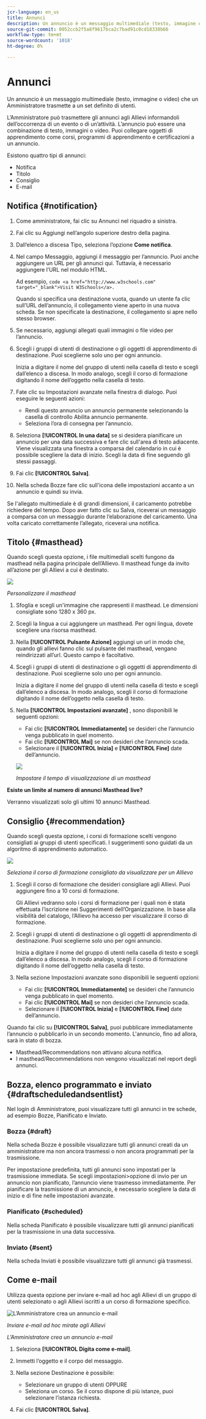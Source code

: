```yaml
---
jcr-language: en_us
title: Annunci
description: Un annuncio è un messaggio multimediale (testo, immagine o video) che un Amministratore trasmette a un set definito di utenti.
source-git-commit: 0052ccb2f5a8f9617bca2c7bad91c0cd18338b66
workflow-type: tm+mt
source-wordcount: '1018'
ht-degree: 0%

---
```




# Annunci

Un annuncio è un messaggio multimediale (testo, immagine o video) che un Amministratore trasmette a un set definito di utenti.

L’Amministratore può trasmettere gli annunci agli Allievi informandoli dell’occorrenza di un evento o di un’attività. L’annuncio può essere una combinazione di testo, immagini o video. Puoi collegare oggetti di apprendimento come corsi, programmi di apprendimento e certificazioni a un annuncio.

Esistono quattro tipi di annunci:

* Notifica
* Titolo
* Consiglio
* E-mail

## Notifica {#notification}

1. Come amministratore, fai clic su Annunci nel riquadro a sinistra.
1. Fai clic su Aggiungi nell’angolo superiore destro della pagina.
1. Dall’elenco a discesa Tipo, seleziona l’opzione **Come notifica**.
1. Nel campo Messaggio, aggiungi il messaggio per l’annuncio. Puoi anche aggiungere un URL per gli annunci qui. Tuttavia, è necessario aggiungere l’URL nel modulo HTML.

   Ad esempio,  `code <a href="http://www.w3schools.com" target="_blank">Visit W3Schools</a>.`

   Quando si specifica una destinazione vuota, quando un utente fa clic sull’URL dell’annuncio, il collegamento viene aperto in una nuova scheda. Se non specificate la destinazione, il collegamento si apre nello stesso browser.

1. Se necessario, aggiungi allegati quali immagini o file video per l’annuncio.
1. Scegli i gruppi di utenti di destinazione o gli oggetti di apprendimento di destinazione. Puoi sceglierne solo uno per ogni annuncio.

   Inizia a digitare il nome del gruppo di utenti nella casella di testo e scegli dall’elenco a discesa. In modo analogo, scegli il corso di formazione digitando il nome dell’oggetto nella casella di testo.

1. Fate clic su Impostazioni avanzate nella finestra di dialogo. Puoi eseguire le seguenti azioni:

   * Rendi questo annuncio un annuncio permanente selezionando la casella di controllo Abilita annuncio permanente.
   * Seleziona l’ora di consegna per l’annuncio.

1. Seleziona **[!UICONTROL In una data]** se si desidera pianificare un annuncio per una data successiva e fare clic sull&#39;area di testo adiacente. Viene visualizzata una finestra a comparsa del calendario in cui è possibile scegliere la data di inizio. Scegli la data di fine seguendo gli stessi passaggi.
1. Fai clic **[!UICONTROL Salva]**.
1. Nella scheda Bozze fare clic sull&#39;icona delle impostazioni accanto a un annuncio e quindi su invia.

Se l&#39;allegato multimediale è di grandi dimensioni, il caricamento potrebbe richiedere del tempo. Dopo aver fatto clic su Salva, riceverai un messaggio a comparsa con un messaggio durante l’elaborazione del caricamento. Una volta caricato correttamente l’allegato, riceverai una notifica.

## Titolo {#masthead}

Quando scegli questa opzione, i file multimediali scelti fungono da masthead nella pagina principale dell’Allievo. Il masthead funge da invito all’azione per gli Allievi a cui è destinato.

![](assets/masthead-announcement.png)

*Personalizzare il masthead*

1. Sfoglia e scegli un&#39;immagine che rappresenti il masthead. Le dimensioni consigliate sono 1280 x 360 px.
1. Scegli la lingua a cui aggiungere un masthead. Per ogni lingua, dovete scegliere una risorsa masthead.
1. Nella **[!UICONTROL Pulsante Azione]** aggiungi un url in modo che, quando gli allievi fanno clic sul pulsante del masthead, vengano reindirizzati all’url. Questo campo è facoltativo.
1. Scegli i gruppi di utenti di destinazione o gli oggetti di apprendimento di destinazione. Puoi sceglierne solo uno per ogni annuncio.

   Inizia a digitare il nome del gruppo di utenti nella casella di testo e scegli dall’elenco a discesa. In modo analogo, scegli il corso di formazione digitando il nome dell’oggetto nella casella di testo.

1. Nella **[!UICONTROL Impostazioni avanzate]** , sono disponibili le seguenti opzioni:

   * Fai clic **[!UICONTROL Immediatamente]** se desideri che l’annuncio venga pubblicato in quel momento.
   * Fai clic **[!UICONTROL Mai]** se non desideri che l’annuncio scada.
   * Selezionare il **[!UICONTROL Inizia]** e **[!UICONTROL Fine]** date dell’annuncio.

   ![](assets/advanced-settings.png)

   *Impostare il tempo di visualizzazione di un masthead*

**Esiste un limite al numero di annunci Masthead live?**

Verranno visualizzati solo gli ultimi 10 annunci Masthead.

## Consiglio {#recommendation}

Quando scegli questa opzione, i corsi di formazione scelti vengono consigliati ai gruppi di utenti specificati. I suggerimenti sono guidati da un algoritmo di apprendimento automatico.

![](assets/recommendation-announcement.png)

*Seleziona il corso di formazione consigliato da visualizzare per un Allievo*

1. Scegli il corso di formazione che desideri consigliare agli Allievi. Puoi aggiungere fino a 10 corsi di formazione.

   Gli Allievi vedranno solo i corsi di formazione per i quali non è stata effettuata l’iscrizione nei Suggerimenti dell’Organizzazione. In base alla visibilità del catalogo, l’Allievo ha accesso per visualizzare il corso di formazione.

1. Scegli i gruppi di utenti di destinazione o gli oggetti di apprendimento di destinazione. Puoi sceglierne solo uno per ogni annuncio.

   Inizia a digitare il nome del gruppo di utenti nella casella di testo e scegli dall’elenco a discesa. In modo analogo, scegli il corso di formazione digitando il nome dell’oggetto nella casella di testo.

1. Nella sezione Impostazioni avanzate sono disponibili le seguenti opzioni:

   * Fai clic **[!UICONTROL Immediatamente]** se desideri che l’annuncio venga pubblicato in quel momento.
   * Fai clic **[!UICONTROL Mai]** se non desideri che l’annuncio scada.
   * Selezionare il **[!UICONTROL Inizia]** e **[!UICONTROL Fine]** date dell’annuncio.

   <!--![](assets/advanced-settings.png)-->

Quando fai clic su **[!UICONTROL Salva]**, puoi pubblicare immediatamente l’annuncio o pubblicarlo in un secondo momento. L&#39;annuncio, fino ad allora, sarà in stato di bozza.

* Masthead/Recommendations non attivano alcuna notifica.
* I masthead/Recommendations non vengono visualizzati nel report degli annunci.

## Bozza, elenco programmato e inviato {#draftscheduledandsentlist}

Nel login di Amministratore, puoi visualizzare tutti gli annunci in tre schede, ad esempio Bozze, Pianificato e Inviato.

<!--![](assets/three-tabs-announcement1.png)-->

### Bozza {#draft}

Nella scheda Bozze è possibile visualizzare tutti gli annunci creati da un amministratore ma non ancora trasmessi o non ancora programmati per la trasmissione.

Per impostazione predefinita, tutti gli annunci sono impostati per la trasmissione immediata. Se scegli impostazioni>opzione di invio per un annuncio non pianificato, l’annuncio viene trasmesso immediatamente. Per pianificare la trasmissione di un annuncio, è necessario scegliere la data di inizio e di fine nelle impostazioni avanzate.

### Pianificato {#scheduled}

Nella scheda Pianificato è possibile visualizzare tutti gli annunci pianificati per la trasmissione in una data successiva.

### Inviato {#sent}

Nella scheda Inviati è possibile visualizzare tutti gli annunci già trasmessi.

## Come e-mail

Utilizza questa opzione per inviare e-mail ad hoc agli Allievi di un gruppo di utenti selezionato o agli Allievi iscritti a un corso di formazione specifico.

![L’Amministratore crea un annuncio e-mail](assets/email-announcement-admin.png)

*Inviare e-mail ad hoc mirate agli Allievi*

*L’Amministratore crea un annuncio e-mail*

1. Seleziona **[!UICONTROL Digita come e-mail]**.
1. Immetti l’oggetto e il corpo del messaggio.
1. Nella sezione Destinazione è possibile:

   * Selezionare un gruppo di utenti OPPURE
   * Seleziona un corso. Se il corso dispone di più istanze, puoi selezionare l’istanza richiesta.

1. Fai clic **[!UICONTROL Salva]**.
